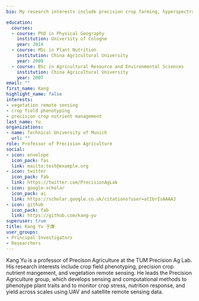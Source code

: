 ```yaml
---
bio: My research interests include precision crop farming, hyperspectral remote sensing, and AI in agriculture.

education:
  courses:
  - course: PhD in Physical Geography
    institution: University of Cologne
    year: 2014
  - course: MSc in Plant Nutrition
    institution: China Agricultural University
    year: 2009
  - course: BSc in Agricultural Resource and Environmental Sciences
    institution: China Agricultural University
    year: 2007
email: ""
first_name: Kang
highlight_name: false
interests:
- vegetation remote sensing
- crop field phenotyping
- precision crop nutrient management
last_name: Yu
organizations:
- name: Technical University of Munich
  url: ""
role: Professor of Precision Agriculture
social:
- icon: envelope
  icon_pack: fas
  link: mailto:test@example.org
- icon: twitter
  icon_pack: fab
  link: https://twitter.com/PrecisionAgLab
- icon: google-scholar
  icon_pack: ai
  link: https://scholar.google.co.uk/citations?user=atIbrIsAAAAJ
- icon: github
  icon_pack: fab
  link: https://github.com/kang-yu
superuser: true
title: Kang Yu 于康
user_groups:
- Principal Investigators
- Researchers
---
```


Kang Yu is a professor of Precison Agriculture at the TUM Precision Ag Lab. His research interests include crop field phenotyping, precision crop nutrient mangement, and vegetation remote sensing. 
He leads the Precision Agriculture group, which develops sensing and computational methods to phenotype plant traits and to monitor crop stress, nutrition response, and yield across scales using UAV and satellite remote sensing data.
